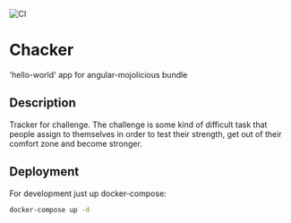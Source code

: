 ![CI](https://github.com/toshikFedotov/chacker/workflows/CI/badge.svg)
# Chacker
'hello-world' app for angular-mojolicious bundle
## Description
Tracker for challenge. The challenge is some kind of difficult task that people assign to themselves in order to test their strength, get out of their comfort zone and become stronger.
## Deployment
For development just up docker-compose:
```bash
docker-compose up -d
```

